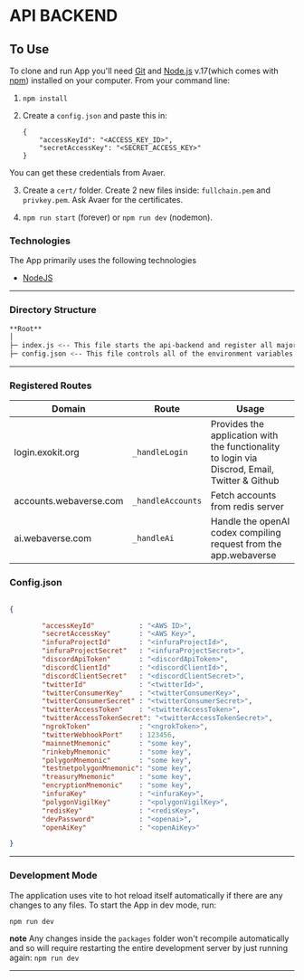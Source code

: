 
# API BACKEND

## To Use

To clone and run App you'll need [Git](https://git-scm.com) and [Node.js](https://nodejs.org/en/download/) v.17(which comes with [npm](http://npmjs.com)) installed on your computer. From your command line:

1. `npm install`

2. Create a `config.json` and paste this in: 

	```
	{
	    "accessKeyId": "<ACCESS_KEY_ID>",
	    "secretAccessKey": "<SECRET_ACCESS_KEY>"
	}
	```

You can get these credentials from Avaer.

3. Create a `cert/` folder. Create 2 new files inside: `fullchain.pem` and `privkey.pem`. Ask Avaer for the certificates.

4. `npm run start` (forever) or `npm run dev` (nodemon).


### Technologies

The App primarily uses the following technologies

* [NodeJS](https://nodejs.org/)

---

### Directory Structure

```bash
**Root**
│
├─ index.js <-- This file starts the api-backend and register all major routes in itself.
├─ config.json <-- This file controls all of the environment variables in the application.
```

---

### Registered Routes

| Domain  | Route | Usage |
|--|--|--|
| login.exokit.org | `_handleLogin` | Provides the application with the functionality to login via Discrod, Email, Twitter & Github  |
| accounts.webaverse.com | `_handleAccounts` | Fetch accounts from redis server   |
| ai.webaverse.com| `_handleAi` | Handle the openAI codex compiling request from the app.webaverse   |

### Config.json

```json

{

		"accessKeyId"			: "<AWS ID>",
		"secretAccessKey"		: "<AWS Key>",
		"infuraProjectId"		: "<infuraProjectId>",
		"infuraProjectSecret"	: "<infuraProjectSecret>",
		"discordApiToken"		: "<discordApiToken>",
		"discordClientId"		: "<discordClientId>",
		"discordClientSecret"	: "<discordClientSecret>",
		"twitterId"				: "<twitterId>",
		"twitterConsumerKey"	: "<twitterConsumerKey>",
		"twitterConsumerSecret"	: "<twitterConsumerSecret>",
		"twitterAccessToken"	: "<twitterAccessToken>",
		"twitterAccessTokenSecret": "<twitterAccessTokenSecret>",
		"ngrokToken"			: "<ngrokToken>",
		"twitterWebhookPort"	: 123456,
		"mainnetMnemonic"		: "some key",
		"rinkebyMnemonic"		: "some key",
		"polygonMnemonic"		: "some key",
		"testnetpolygonMnemonic": "some key",
		"treasuryMnemonic"		: "some key",
		"encryptionMnemonic"	: "some key",
		"infuraKey"				: "<infuraKey>",
		"polygonVigilKey"		: "<polygonVigilKey>",
		"redisKey"				: "<redisKey>",
		"devPassword"			: "<openai>",
		"openAiKey"				: "<openAiKey>"

}

```
____
### Development Mode

The application uses vite to hot reload itself automatically if there are any changes to any files. To start the App in dev mode, run:

```bash
npm run dev
```
**note** 
Any changes inside the `packages` folder won't recompile automatically and so will require restarting the entire development server by just running again: `npm run dev`


---


